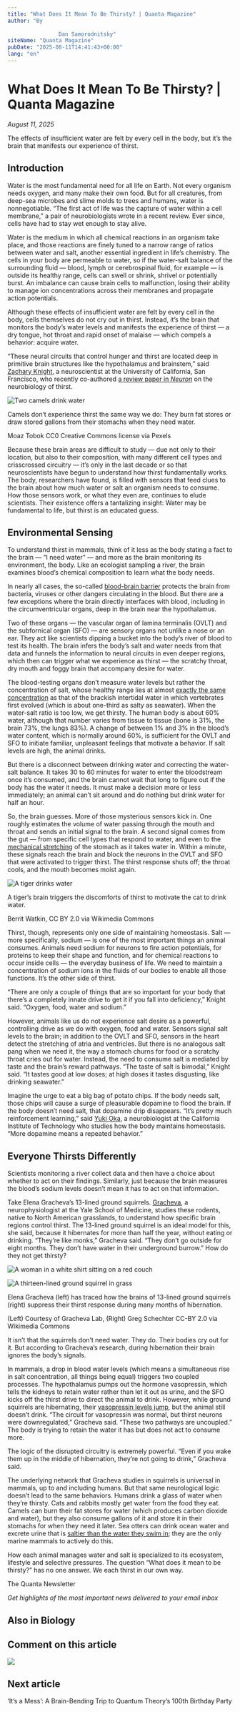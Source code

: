 ```yaml
---
title: "What Does It Mean To Be Thirsty? | Quanta Magazine"
author: "By 
                    
                Dan Samorodnitsky"
siteName: "Quanta Magazine"
pubDate: "2025-08-11T14:41:43+00:00"
lang: "en"
---
```


# What Does It Mean To Be Thirsty? | Quanta Magazine

_August 11, 2025_

The effects of insufficient water are felt by every cell in the body, but it’s the brain that manifests our experience of thirst.

## Introduction

Water is the most fundamental need for all life on Earth. Not every organism needs oxygen, and many make their own food. But for all creatures, from deep-sea microbes and slime molds to trees and humans, water is nonnegotiable. “The first act of life was the capture of water within a cell membrane,” a pair of neurobiologists wrote in a recent review. Ever since, cells have had to stay wet enough to stay alive.

Water is the medium in which all chemical reactions in an organism take place, and those reactions are finely tuned to a narrow range of ratios between water and salt, another essential ingredient in life’s chemistry. The cells in your body are permeable to water, so if the water-salt balance of the surrounding fluid — blood, lymph or cerebrospinal fluid, for example — is outside its healthy range, cells can swell or shrink, shrivel or potentially burst. An imbalance can cause brain cells to malfunction, losing their ability to manage ion concentrations across their membranes and propagate action potentials.

Although these effects of insufficient water are felt by every cell in the body, cells themselves do not cry out in thirst. Instead, it’s the brain that monitors the body’s water levels and manifests the experience of thirst — a dry tongue, hot throat and rapid onset of malaise — which compels a behavior: acquire water.

“These neural circuits that control hunger and thirst are located deep in primitive brain structures like the hypothalamus and brainstem,” said [Zachary Knight](https://profiles.ucsf.edu/zachary.knight), a neuroscientist at the University of California, San Francisco, who recently co-authored [a review paper in _Neuron_](https://doi.org/10.1016/j.neuron.2024.10.028) on the neurobiology of thirst.

![Two camels drink water](https://www.quantamagazine.org/wp-content/uploads/2025/08/Camels-drinking-cr-Moaz-Tobok-CC0-Creative-Commons-license-via-Pexels.jpg)

Camels don’t experience thirst the same way we do: They burn fat stores or draw stored gallons from their stomachs when they need water.

Moaz Tobok CC0 Creative Commons license via Pexels

Because these brain areas are difficult to study — due not only to their location, but also to their composition, with many different cell types and crisscrossed circuitry — it’s only in the last decade or so that neuroscientists have begun to understand how thirst fundamentally works. The body, researchers have found, is filled with sensors that feed clues to the brain about how much water or salt an organism needs to consume. How those sensors work, or what they even are, continues to elude scientists. Their existence offers a tantalizing insight: Water may be fundamental to life, but thirst is an educated guess.

## **Environmental Sensing**

To understand thirst in mammals, think of it less as the body stating a fact to the brain — “I need water” — and more as the brain monitoring its environment, the body. Like an ecologist sampling a river, the brain examines blood’s chemical composition to learn what the body needs.

In nearly all cases, the so-called [blood-brain barrier](https://www.quantamagazine.org/how-the-brain-protects-itself-from-blood-borne-threats-20230620/) protects the brain from bacteria, viruses or other dangers circulating in the blood. But there are a few exceptions where the brain directly interfaces with blood, including in the circumventricular organs, deep in the brain near the hypothalamus.

Two of these organs — the vascular organ of lamina terminalis (OVLT) and the subfornical organ (SFO) — are sensory organs not unlike a nose or an ear. They act like scientists dipping a bucket into the body’s river of blood to test its health. The brain infers the body’s salt and water needs from that data and funnels the information to neural circuits in even deeper regions, which then can trigger what we experience as thirst — the scratchy throat, dry mouth and foggy brain that accompany desire for water.

The blood-testing organs don’t measure water levels but rather the concentration of salt, whose healthy range lies at almost [exactly the same concentration](https://doi.org/10.1111/j.1096-3642.2007.00311.x) as that of the brackish intertidal water in which vertebrates first evolved (which is about one-third as salty as seawater). When the water-salt ratio is too low, we get thirsty. The human body is about 60% water, although that number varies from tissue to tissue (bone is 31%, the brain 73%, the lungs 83%). A change of between 1% and 3% in the blood’s water content, which is normally around 60%, is sufficient for the OVLT and SFO to initiate familiar, unpleasant feelings that motivate a behavior. If salt levels are high, the animal drinks.

But there is a disconnect between drinking water and correcting the water-salt balance. It takes 30 to 60 minutes for water to enter the bloodstream once it’s consumed, and the brain cannot wait that long to figure out if the body has the water it needs. It must make a decision more or less immediately; an animal can’t sit around and do nothing but drink water for half an hour.

So, the brain guesses. More of those mysterious sensors kick in. One roughly estimates the volume of water passing through the mouth and throat and sends an initial signal to the brain. A second signal comes from the gut — from specific cell types that respond to water, and even to the [mechanical stretching](https://doi.org/10.1038/s41586-020-2167-2) of the stomach as it takes water in. Within a minute, these signals reach the brain and block the neurons in the OVLT and SFO that were activated to trigger thirst. The thirst response shuts off; the throat cools, and the mouth becomes moist again.

![A tiger drinks water](https://www.quantamagazine.org/wp-content/uploads/2025/08/Tiger-Drinking-cr-Berrit-Watkin-CC-BY-2.0-via-Wikimedia-Commons.jpg)

A tiger’s brain triggers the discomforts of thirst to motivate the cat to drink water.

Berrit Watkin, CC BY 2.0 via Wikimedia Commons

Thirst, though, represents only one side of maintaining homeostasis. Salt — more specifically, sodium — is one of the most important things an animal consumes. Animals need sodium for neurons to fire action potentials, for proteins to keep their shape and function, and for chemical reactions to occur inside cells — the everyday business of life. We need to maintain a concentration of sodium ions in the fluids of our bodies to enable all those functions. It’s the other side of thirst.

“There are only a couple of things that are so important for your body that there’s a completely innate drive to get it if you fall into deficiency,” Knight said. “Oxygen, food, water and sodium.”

However, animals like us do not experience salt desire as a powerful, controlling drive as we do with oxygen, food and water. Sensors signal salt levels to the brain; in addition to the OVLT and SFO, sensors in the heart detect the stretching of atria and ventricles. But there is no analogous salt pang when we need it, the way a stomach churns for food or a scratchy throat cries out for water. Instead, the need to consume salt is mediated by taste and the brain’s reward pathways. “The taste of salt is bimodal,” Knight said. “It tastes good at low doses; at high doses it tastes disgusting, like drinking seawater.”

Imagine the urge to eat a big bag of potato chips. If the body needs salt, those chips will cause a surge of pleasurable dopamine to flood the brain. If the body doesn’t need salt, that dopamine drip disappears. “It’s pretty much reinforcement learning,” said [Yuki Oka](https://www.bbe.caltech.edu/people/yuki-oka), a neurobiologist at the California Institute of Technology who studies how the body maintains homeostasis. “More dopamine means a repeated behavior.”

## **Everyone Thirsts Differently**

Scientists monitoring a river collect data and then have a choice about whether to act on their findings. Similarly, just because the brain measures the blood’s sodium levels doesn’t mean it has to act on that information.

Take Elena Gracheva’s 13-lined ground squirrels. [Gracheva](https://medicine.yale.edu/profile/elena-gracheva/), a neurophysiologist at the Yale School of Medicine, studies these rodents, native to North American grasslands, to understand how specific brain regions control thirst. The 13-lined ground squirrel is an ideal model for this, she said, because it hibernates for more than half the year, without eating or drinking. “They’re like monks,” Gracheva said. “They don’t go outside for eight months. They don’t have water in their underground burrow.” How do they not get thirsty?

![A woman in a white shirt sitting on a red couch](https://www.quantamagazine.org/wp-content/uploads/2025/08/Elena-Gracheva-cr-Courtesy-of-the-Gracheva-Lab-v2-scaled.jpg)

![A thirteen-lined ground squirrel in grass](https://www.quantamagazine.org/wp-content/uploads/2025/08/Thirteen-lined-ground-squirrel-cr-Greg-Schechter-from-San-Francisco-USA-CC-BY-2.0-via-Wikimedia-Commons.jpg)

Elena Gracheva (left) has traced how the brains of 13-lined ground squirrels (right) suppress their thirst response during many months of hibernation.

(Left) Courtesy of Gracheva Lab, (Right) Greg Schechter CC-BY 2.0 via Wikimedia Commons

It isn’t that the squirrels don’t need water. They do. Their bodies cry out for it. But according to Gracheva’s research, during hibernation their brain ignores the body’s signals.

In mammals, a drop in blood water levels (which means a simultaneous rise in salt concentration, all things being equal) triggers two coupled processes. The hypothalamus pumps out the hormone vasopressin, which tells the kidneys to retain water rather than let it out as urine, and the SFO kicks off the thirst drive to direct the animal to drink. However, while ground squirrels are hibernating, their [vasopressin levels jump](https://doi.org/10.1126/science.adp8358), but the animal still doesn’t drink. “The circuit for vasopressin was normal, but thirst neurons were downregulated,” Gracheva said. “These two pathways are uncoupled.” The body is trying to retain the water it has but does not act to consume more.

The logic of the disrupted circuitry is extremely powerful. “Even if you wake them up in the middle of hibernation, they’re not going to drink,” Gracheva said.

The underlying network that Gracheva studies in squirrels is universal in mammals, up to and including humans. But that same neurological logic doesn’t lead to the same behaviors. Humans drink a glass of water when they’re thirsty. Cats and rabbits mostly get water from the food they eat. Camels can burn their fat stores for water (which produces carbon dioxide and water), but they also consume gallons of it and store it in their stomachs for when they need it later. Sea otters can drink ocean water and excrete urine that is [saltier than the water they swim in](https://doi.org/10.1242/jeb.204.11.1831); they are the only marine mammals to actively do this.

How each animal manages water and salt is specialized to its ecosystem, lifestyle and selective pressures. The question “What does it mean to be thirsty?” has no one answer. We each thirst in our own way.

The Quanta Newsletter

_Get highlights of the most important news delivered to your email inbox_

## Also in Biology

## Comment on this article

![](https://www.quantamagazine.org/wp-content/uploads/2050/07/100-Years-of-Quantum-Mechanics-cr-Senor-Salme-HP-1720x728.webp)

## Next article

‘It’s a Mess’: A Brain-Bending Trip to Quantum Theory’s 100th Birthday Party